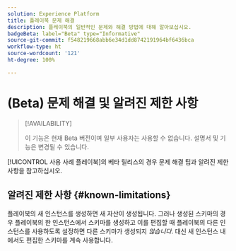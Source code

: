 ```yaml
---
solution: Experience Platform
title: 플레이북 문제 해결
description: 플레이북의 일반적인 문제와 해결 방법에 대해 알아보십시오.
badgeBeta: label="Beta" type="Informative"
source-git-commit: f548219668abb6e34d1dd8742191964bf6436bca
workflow-type: ht
source-wordcount: '121'
ht-degree: 100%

---
```



# (Beta) 문제 해결 및 알려진 제한 사항

>[!AVAILABILITY]
>
>이 기능은 현재 Beta 버전이며 일부 사용자는 사용할 수 없습니다. 설명서 및 기능은 변경될 수 있습니다.

[!UICONTROL 사용 사례 플레이북]의 베타 릴리스의 경우 문제 해결 팁과 알려진 제한 사항을 참고하십시오.

## 알려진 제한 사항 {#known-limitations}

플레이북의 새 인스턴스를 생성하면 새 자산이 생성됩니다. 그러나 생성된 스키마의 경우 플레이북의 한 인스턴스에서 스키마를 생성하고 이를 편집할 때 플레이북의 다른 인스턴스를 사용하도록 설정하면 다른 스키마가 생성되지 *않습니다*. 대신 새 인스턴스 내에서도 편집한 스키마를 계속 사용합니다.




